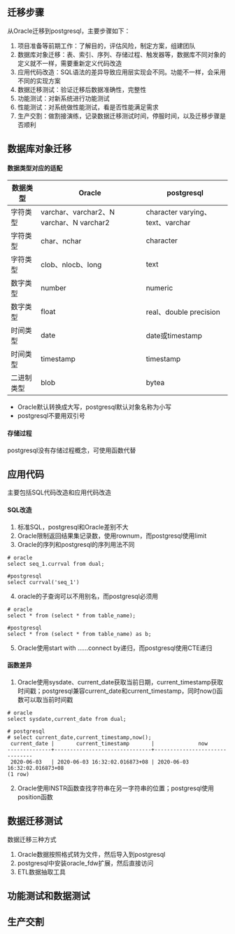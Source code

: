 ## 迁移步骤

从Oracle迁移到postgresql，主要步骤如下：

1. 项目准备等前期工作：了解目的，评估风险，制定方案，组建团队
2. 数据库对象迁移：表、索引、序列、存储过程、触发器等，数据库不同对象的定义就不一样，需要重新定义代码改造
3. 应用代码改造：SQL语法的差异导致应用层实现会不同。功能不一样，会采用不同的实现方案
4. 数据迁移测试：验证迁移后数据准确性，完整性
5. 功能测试：对新系统进行功能测试
6. 性能测试：对系统做性能测试，看是否性能满足需求
7. 生产交割：做割接演练，记录数据迁移测试时间，停服时间，以及迁移步骤是否顺利

## 数据库对象迁移

#### 数据类型对应的适配

数据类型|Oracle|postgresql
---|---|---
字符类型|varchar、varchar2、N varchar、N varchar2|character varying、text、varchar
字符类型|char、nchar|character 
字符类型|clob、nlocb、long|text
数字类型|number|numeric
数字类型|float|real、double precision
时间类型|date|date或timestamp
时间类型|timestamp|timestamp
二进制类型|blob|bytea
- Oracle默认转换成大写，postgresql默认对象名称为小写
- postgresql不要用双引号

#### 存储过程

postgresql没有存储过程概念，可使用函数代替

## 应用代码

主要包括SQL代码改造和应用代码改造

#### SQL改造

1. 标准SQL，postgresql和Oracle差别不大
2. Oracle限制返回结果集记录数，使用rownum，而postgresql使用limit
3. Oracle的序列和postgresql的序列用法不同

```
# oracle
select seq_1.currval from dual;

#postgresql
select currval('seq_1')
```



4. oracle的子查询可以不用别名，而postgresql必须用

```
# oracle
select * from (select * from table_name);

#postgresql
select * from (select * from table_name) as b;
```

5. Oracle使用start with ……connect by递归，而postgresql使用CTE递归

#### 函数差异

1. Oracle使用sysdate、current_date获取当前日期，current_timestamp获取时间戳；postgresql兼容current_date和current_timestamp，同时now()函数可以取当前时间戳

```
# oracle
select sysdate,current_date from dual;

# postgresql
# select current_date,current_timestamp,now();
 current_date |       current_timestamp       |              now              
--------------+-------------------------------+-------------------------------
 2020-06-03   | 2020-06-03 16:32:02.016873+08 | 2020-06-03 16:32:02.016873+08
(1 row)
```

2. Oracle使用INSTR函数查找字符串在另一字符串的位置；postgresql使用position函数

## 数据迁移测试

数据迁移三种方式

1. Oracle数据按照格式转为文件，然后导入到postgresql
2. postgresql中安装oracle_fdw扩展，然后直接访问
3. ETL数据抽取工具

## 功能测试和数据测试

## 生产交割

